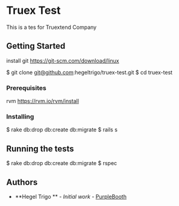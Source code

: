 # Truex Test

This is a tes for Truextend Company

## Getting Started

install git https://git-scm.com/download/linux

$ git clone git@github.com:hegeltrigo/truex-test.git
$ cd truex-test

### Prerequisites

rvm https://rvm.io/rvm/install

### Installing

$ rake db:drop db:create db:migrate 
$ rails s


## Running the tests

$ rake db:drop db:create db:migrate
$ rspec


## Authors

* **Hegel Trigo ** - *Initial work* - [PurpleBooth](https://www.linkedin.com/in/hegeltrigo/)

